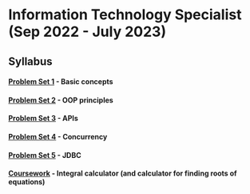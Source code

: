 # Information Technology Specialist (Sep 2022 - July 2023)
## Syllabus

#### [Problem Set 1](Problem%20Set%201) - Basic concepts

#### [Problem Set 2](Problem%20Set%202) - OOP principles

#### [Problem Set 3](Problem%20Set%203) - APIs

#### [Problem Set 4](Problem%20Set%204) - Concurrency

#### [Problem Set 5](Problem%20Set%205) - JDBC

#### [Coursework](Coursework) - Integral calculator (and calculator for finding roots of equations)
